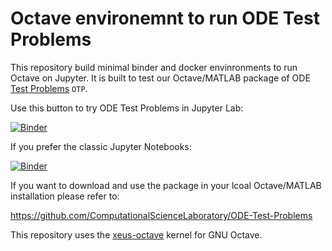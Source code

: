 # Octave environemnt to run ODE Test Problems 

This repository build minimal binder and docker envinronments to run Octave on Jupyter. It is built to test our Octave/MATLAB package of ODE [Test Problems](https://github.com/ComputationalScienceLaboratory/ODE-Test-Problems) `OTP`. 

Use this button to try ODE Test Problems in Jupyter Lab: 

[![Binder](https://mybinder.org/badge_logo.svg)](https://mybinder.org/v2/gh/elswit/xeus-octave-fork.git/main?urlpath=git-pull%3Frepo%3Dhttps%253A%252F%252Fgithub.com%252FComputationalScienceLaboratory%252FODE-Test-Problems%26urlpath%3Dlab%252Ftree%252FODE-Test-Problems%252Fnotebooks%252Fquick-start.ipynb)

If you prefer the classic Jupyter Notebooks:

[![Binder](https://mybinder.org/badge_logo.svg)](https://mybinder.org/v2/gh/elswit/xeus-octave-fork.git/main?urlpath=git-pull%3Frepo%3Dhttps%253A%252F%252Fgithub.com%252FComputationalScienceLaboratory%252FODE-Test-Problems%26urlpath%3Dtree%252FODE-Test-Problems%252Fnotebooks%252Fquick-start.ipynb)

If you want to download and use the package in your lcoal Octave/MATLAB installation please refer to:

https://github.com/ComputationalScienceLaboratory/ODE-Test-Problems

This repository uses the [xeus-octave](https://github.com/jupyter-xeus/xeus-octave) kernel for GNU Octave.


